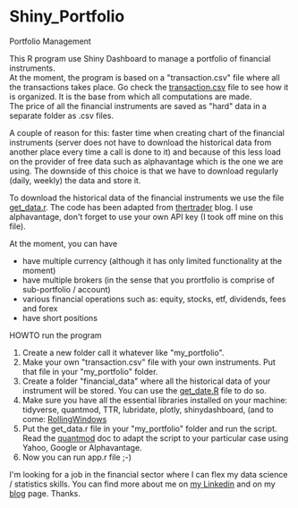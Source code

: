 # Shiny_Portfolio
Portfolio Management

This R program use Shiny Dashboard to manage a portfolio of financial instruments.  
At the moment, the program is based on a "transaction.csv" file where all the transactions takes place.  Go check the [transaction.csv](../master/transaction.csv) file to see how it is organized.  It is the base from which all computations are made.  
The price of all the financial instruments are saved as "hard" data in a separate folder as .csv files.  

A couple of reason for this: faster time when creating chart of the financial instruments (server does not have to download the historical data from another place every time a call is done to it) and because of this less load on the provider of free data such as alphavantage which is the one we are using.  The downside of this choice is that we have to download regularly (daily, weekly) the data and store it.  

To download the historical data of the financial instruments we use the file [get_data.r](../master/get_data.r).  The code has been adapted from [thertrader](http://www.thertrader.com/2015/12/13/maintaining-a-database-of-price-files-in-r/) blog.  I use alphavantage, don't forget to use your own API key (I took off mine on this file). 

At the moment, you can have 
* have multiple currency (although it has only limited functionality at the moment)
* have multiple brokers (in the sense that you prortfolio is comprise of sub-portfolio / account)
* various financial operations such as: equity, stocks, etf, dividends, fees and forex
* have short positions

HOWTO run the program
1.  Create a new folder call it whatever like "my_portfolio".  
2.  Make your own "transaction.csv" file with your own instruments.  Put that file in your "my_portfolio" folder.  
3.  Create a folder "financial_data" where all the historical data of your instrument will be stored.  You can use the [get_date.R](https://github.com/fderyckel/Shiny_Portfolio/blob/master/get_data.r) file to do so.  
5.  Make sure you have all the essential libraries installed on your machine: tidyverse, quantmod, TTR, lubridate, plotly, shinydashboard, (and to come: [RollingWindows](https://github.com/andrewuhl/RollingWindow)
4. Put the get_data.r file in your "my_portfolio" folder and run the script.  Read the [quantmod](https://github.com/joshuaulrich/quantmod) doc to adapt the script to your particular case using Yahoo, Google or Alphavantage.  
5. Now you can run app.r file ;-) 


I'm looking for a job in the financial sector where I can flex my data science / statistics skills.  You can find more about me on [my Linkedin](https://www.linkedin.com/in/francois-de-ryckel/) and on my [blog](https://fderyckel.github.io/aboutme/) page.  Thanks. 
